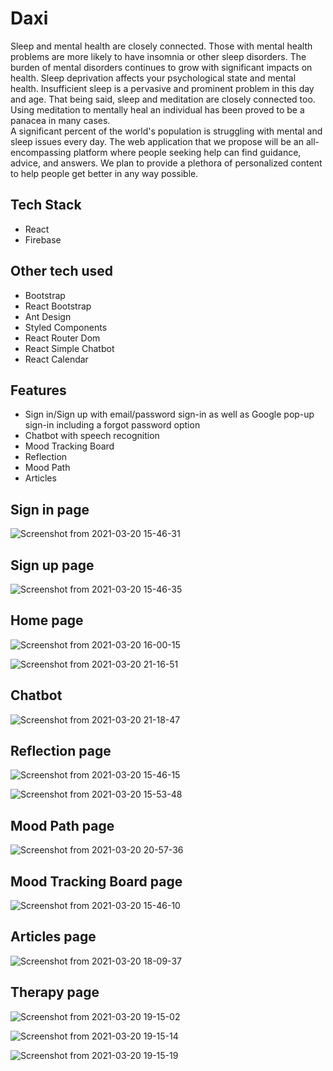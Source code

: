 # Daxi

Sleep and mental health are closely connected. Those with mental health problems are more likely to have insomnia or other sleep disorders. The burden of mental disorders continues to grow with significant impacts on health. Sleep deprivation affects your psychological state and mental health. Insufficient sleep is a pervasive and prominent problem in this day and age. That being said, sleep and meditation are closely connected too. Using meditation to mentally heal an individual has been proved to be a panacea in many cases. <br>
A significant percent of the world's population is struggling with mental and sleep issues every day. The web application that we propose will be an all-encompassing platform where people seeking help can find guidance, advice, and answers. We plan to provide a plethora of personalized content to help people get better in any way possible.

## Tech Stack
- React <br>
- Firebase

## Other tech used
- Bootstrap <br>
- React Bootstrap <br>
- Ant Design <br>
- Styled Components <br>
- React Router Dom <br>
- React Simple Chatbot
- React Calendar

## Features
- Sign in/Sign up with email/password sign-in as well as Google pop-up sign-in including a forgot password option <br>
- Chatbot with speech recognition <br>
- Mood Tracking Board <br>
- Reflection <br>
- Mood Path <br>
- Articles 

## Sign in page
![Screenshot from 2021-03-20 15-46-31](https://user-images.githubusercontent.com/52789421/111866546-3c9cb480-8994-11eb-8314-d48733fefa2e.png)

## Sign up page
![Screenshot from 2021-03-20 15-46-35](https://user-images.githubusercontent.com/52789421/111866520-12e38d80-8994-11eb-8a63-18724eed2fb8.png)

## Home page
![Screenshot from 2021-03-20 16-00-15](https://user-images.githubusercontent.com/52789421/111866714-70c4a500-8995-11eb-8edc-cb6e4d56a6eb.png)

![Screenshot from 2021-03-20 21-16-51](https://user-images.githubusercontent.com/52789421/111875793-9cf61b00-89c1-11eb-93a9-5bba1455ccdf.png)

## Chatbot
![Screenshot from 2021-03-20 21-18-47](https://user-images.githubusercontent.com/52789421/111875850-e181b680-89c1-11eb-9d25-a852b3d887b1.png)

## Reflection page
![Screenshot from 2021-03-20 15-46-15](https://user-images.githubusercontent.com/52789421/111866553-54743880-8994-11eb-999f-b1d4038ba2e6.png)

![Screenshot from 2021-03-20 15-53-48](https://user-images.githubusercontent.com/52789421/111866577-7cfc3280-8994-11eb-8a6a-df78ba1255bc.png)

## Mood Path page
![Screenshot from 2021-03-20 20-57-36](https://user-images.githubusercontent.com/52789421/111875290-00cb1480-89bf-11eb-90d1-def57efc0ed3.png)

## Mood Tracking Board page
![Screenshot from 2021-03-20 15-46-10](https://user-images.githubusercontent.com/52789421/111866599-9e5d1e80-8994-11eb-834a-6ff2bcbc8531.png)

## Articles page
![Screenshot from 2021-03-20 18-09-37](https://user-images.githubusercontent.com/52789421/111870073-842d3b80-89a8-11eb-8284-0de32df290c6.png)

## Therapy page
![Screenshot from 2021-03-20 19-15-02](https://user-images.githubusercontent.com/52789421/111871540-b6429b80-89b0-11eb-9448-8d9da355b526.png)

![Screenshot from 2021-03-20 19-15-14](https://user-images.githubusercontent.com/52789421/111871561-d8d4b480-89b0-11eb-94a7-0dedb7dea01b.png)

![Screenshot from 2021-03-20 19-15-19](https://user-images.githubusercontent.com/52789421/111871562-da9e7800-89b0-11eb-9240-a9c3e1a807df.png)

